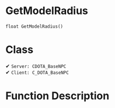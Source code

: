 # GetModelRadius
```
float GetModelRadius()
```
# Class
✔ `Server: CDOTA_BaseNPC`  
✔ `Client: C_DOTA_BaseNPC`  

# Function Description

